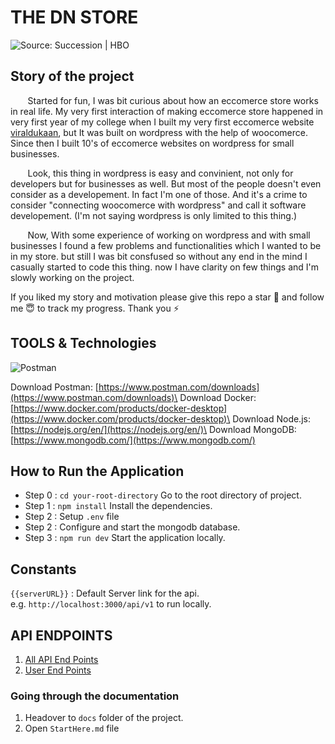 
# THE DN STORE 
![Source: Succession | HBO](https://segmentify.com/wp-content/uploads/2023/07/succession-segmentify-state-of-fashion-1024x576.jpg)



## Story of the project
&nbsp;&nbsp;&nbsp;&nbsp;&nbsp;&nbsp; Started for fun, I was bit curious about how an eccomerce store works in real life. My very first interaction of making eccomerce store happened in very first year of my college when I built my very first eccomerce website [viraldukaan](https://www.viraldukaan.com), but It was built on wordpress with the help of woocomerce. Since then I built 10's of eccomerce websites on wordpress for small businesses.

&nbsp;&nbsp;&nbsp;&nbsp;&nbsp;&nbsp; Look, this thing in wordpress is easy and convinient, not only for developers but for businesses as well. But most of the people doesn't even consider as a developement. In fact I'm one of those. And it's a crime to consider "connecting woocomerce with wordpress" and call it software developement. (I'm not saying wordpress is only limited to this thing.)

&nbsp;&nbsp;&nbsp;&nbsp;&nbsp;&nbsp; Now, With some experience of working on wordpress and with small businesses I found a few problems and functionalities which I wanted to be in my store. but still I was bit consfused so without any end in the mind I casually started to code this thing. now I have clarity on few things and I'm slowly working on the project.

If you liked my story and motivation please give this repo a star 🌟 and follow me 😇 to track my progress. Thank you ⚡️


## TOOLS & Technologies 
![Postman](https://skillicons.dev/icons?i=postman,docker,nodejs,mongodb,express)

Download Postman: [https://www.postman.com/downloads](https://www.postman.com/downloads)\
Download Docker: [https://www.docker.com/products/docker-desktop](https://www.docker.com/products/docker-desktop)\
Download Node.js: [https://nodejs.org/en/](https://nodejs.org/en/)\
Download MongoDB: [https://www.mongodb.com/](https://www.mongodb.com/)

## How to Run the Application 
- Step 0 : `cd your-root-directory` Go to the root directory of project.
- Step 1 : `npm install` Install the dependencies.
- Step 2 : Setup `.env` file
- Step 2 : Configure and start the mongodb database.
- Step 3 : `npm run dev` Start the application locally. 

## Constants 
`{{serverURL}}` : Default Server link for the api.\
     e.g. `http://localhost:3000/api/v1` to run locally.


## API ENDPOINTS

1. [All API End Points](./docs/APIEndPoints.md)
2. [User End Points](./docs/UserEndPoints.md)


### Going through the documentation
1. Headover to `docs` folder of the project.
2. Open `StartHere.md` file